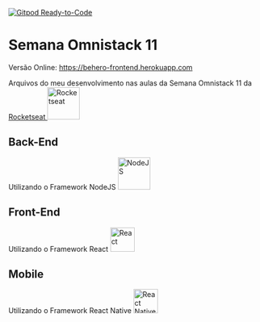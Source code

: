 [![Gitpod Ready-to-Code](https://img.shields.io/badge/Gitpod-Ready--to--Code-blue?logo=gitpod)](https://gitpod.io/#https://github.com/NatanNMB15/semanaomnistack11) 

# Semana Omnistack 11

Versão Online: https://behero-frontend.herokuapp.com

Arquivos do meu desenvolvimento nas aulas da Semana Omnistack 11 da <a href="https://rocketseat.com.br/">Rocketseat <img src="https://podtag.com.br/static/rocketseat.png" width="64" height="64" alt="Rocketseat"></a>

## Back-End

Utilizando o Framework NodeJS <img src="https://d1q6f0aelx0por.cloudfront.net/product-logos/a8957077-bbcd-41cc-b6d0-2924a1492e99-node.png" width="64" height="64" alt="NodeJS">

## Front-End

Utilizando o Framework React <img src="https://miro.medium.com/fit/c/256/256/0*5q57jb1AO2KqhdTZ.png" width="48" height="48" alt="React">

## Mobile

Utilizando o Framework React Native <img src="https://miro.medium.com/fit/c/256/256/0*5q57jb1AO2KqhdTZ.png" width="48" height="48" alt="React Native">
